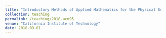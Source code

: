 ```yaml
---
title: "Introductory Methods of Applied Mathematics for the Physical Sciences (ACM95/100)"
collection: teaching
permalink: /teaching/2018-acm95
venue: "California Institute of Technology"
date: 2018-03-01
---
```

